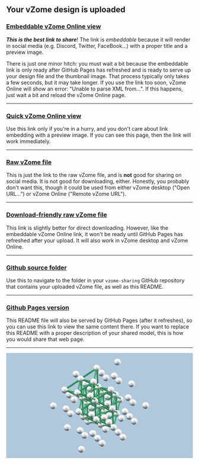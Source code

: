 ## Your vZome design is uploaded

### [Embeddable vZome Online view][embed]

***This is the best link to share***!  The link is *embeddable* because it will render in social media (e.g. Discord, Twitter, FaceBook...) with a proper title and a preview image.

There is just one minor hitch: you must wait a bit because the embeddable link is only 
ready after GitHub Pages has refreshed and is ready to serve up
your design file and the thumbnail image.
That process typically only takes a few seconds, but it may take longer.
If you use the link too soon, vZome Online will show an error: "Unable to parse XML from...".
If this happens, just wait a bit and reload the vZome Online page.

---

### [Quick vZome Online view][quick]

Use this link only if you're in a hurry, and you don't care about link embedding with a preview image.  If you can see this page, then the link will work immediately.

---

### [Raw vZome file][raw]

This is just the link to the raw vZome file, and is **not** good for
sharing on social media.
It is not good for downloading, either.
Honestly, you probably don't want this, though it could be used from either
vZome desktop ("Open URL...") or vZome Online ("Remote vZome URL").

---

### [Download-friendly raw vZome file][rawPages]

This link is slightly better for direct downloading.
However, like the embeddable vZome Online link, it won't be ready until
GitHub Pages has refreshed after your upload.
It will also work in vZome desktop and vZome Online.

---

### [Github source folder][source]

Use this to navigate to the folder in your `vzome-sharing` GitHub repository
that contains your uploaded vZome file, as well as this README.

---

### [Github Pages version][pages]

This README file will also be served by GitHub Pages (after it refreshes),
so you can use this link to view the same content there.
If you want to replace this README with a proper description of your shared model,
this is how you would share that web page.

---

![Image](<fcc_lattice.png>)


[quick]: <https://vzome.com/app/?url=https://raw.githubusercontent.com/nanma80/vzome-sharing/main/2021/07/02/11-15-29-fcc_lattice/fcc_lattice.vZome>
[embed]: <https://vzome.com/app/embed.py?url=https://nanma80.github.io/vzome-sharing/2021/07/02/11-15-29-fcc_lattice/fcc_lattice.vZome>
[source]: <https://github.com/nanma80/vzome-sharing/tree/main/2021/07/02/11-15-29-fcc_lattice/>
[pages]: <https://nanma80.github.io/vzome-sharing/2021/07/02/11-15-29-fcc_lattice/>
[raw]: <https://raw.githubusercontent.com/nanma80/vzome-sharing/main/2021/07/02/11-15-29-fcc_lattice/fcc_lattice.vZome>
[rawPages]: <https://nanma80.github.io/vzome-sharing/2021/07/02/11-15-29-fcc_lattice/fcc_lattice.vZome>
